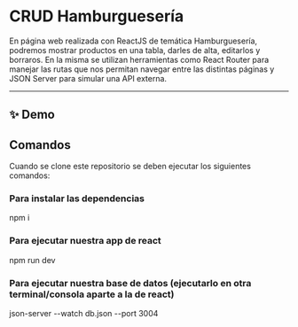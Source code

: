 # CRUD Hamburguesería

En página web realizada con ReactJS de temática Hamburguesería, podremos mostrar productos en una tabla, darles de alta, editarlos y borraros. En la misma se utilizan herramientas como React Router para manejar las rutas que nos permitan navegar entre las distintas páginas y JSON Server para simular una API externa.

---

## ✨ Demo

## Comandos

Cuando se clone este repositorio se deben ejecutar los siguientes comandos:

### Para instalar las dependencias
npm i 

### Para ejecutar nuestra app de react
npm run dev

### Para ejecutar nuestra base de datos (ejecutarlo en otra terminal/consola aparte a la de react)
json-server --watch db.json --port 3004


